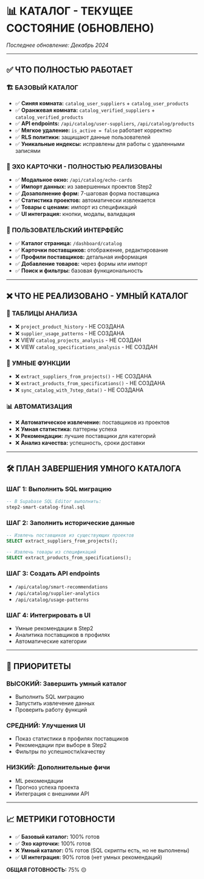 # 📊 КАТАЛОГ - ТЕКУЩЕЕ СОСТОЯНИЕ (ОБНОВЛЕНО)

*Последнее обновление: Декабрь 2024*

---

## ✅ **ЧТО ПОЛНОСТЬЮ РАБОТАЕТ**

### 🏗️ **БАЗОВЫЙ КАТАЛОГ**
- ✅ **Синяя комната:** `catalog_user_suppliers` + `catalog_user_products`  
- ✅ **Оранжевая комната:** `catalog_verified_suppliers` + `catalog_verified_products`
- ✅ **API endpoints:** `/api/catalog/user-suppliers`, `/api/catalog/products`
- ✅ **Мягкое удаление:** `is_active = false` работает корректно
- ✅ **RLS политики:** защищают данные пользователей
- ✅ **Уникальные индексы:** исправлены для работы с удаленными записями

### 🔮 **ЭХО КАРТОЧКИ - ПОЛНОСТЬЮ РЕАЛИЗОВАНЫ**
- ✅ **Модальное окно:** `/api/catalog/echo-cards` 
- ✅ **Импорт данных:** из завершенных проектов Step2
- ✅ **Дозаполнение форм:** 7-шаговая форма поставщика
- ✅ **Статистика проектов:** автоматически извлекается
- ✅ **Товары с ценами:** импорт из спецификаций
- ✅ **UI интеграция:** кнопки, модалы, валидация

### 📱 **ПОЛЬЗОВАТЕЛЬСКИЙ ИНТЕРФЕЙС**
- ✅ **Каталог страница:** `/dashboard/catalog`
- ✅ **Карточки поставщиков:** отображение, редактирование
- ✅ **Профили поставщиков:** детальная информация
- ✅ **Добавление товаров:** через формы или импорт
- ✅ **Поиск и фильтры:** базовая функциональность

---

## ❌ **ЧТО НЕ РЕАЛИЗОВАНО - УМНЫЙ КАТАЛОГ**

### 🧠 **ТАБЛИЦЫ АНАЛИЗА** 
- ❌ `project_product_history` - НЕ СОЗДАНА
- ❌ `supplier_usage_patterns` - НЕ СОЗДАНА  
- ❌ VIEW `catalog_projects_analysis` - НЕ СОЗДАН
- ❌ VIEW `catalog_specifications_analysis` - НЕ СОЗДАН

### 🔄 **УМНЫЕ ФУНКЦИИ**
- ❌ `extract_suppliers_from_projects()` - НЕ СОЗДАНА
- ❌ `extract_products_from_specifications()` - НЕ СОЗДАНА
- ❌ `sync_catalog_with_7step_data()` - НЕ СОЗДАНА

### 📊 **АВТОМАТИЗАЦИЯ**
- ❌ **Автоматическое извлечение:** поставщиков из проектов
- ❌ **Умная статистика:** паттерны успеха
- ❌ **Рекомендации:** лучшие поставщики для категорий
- ❌ **Анализ качества:** успешность, сроки доставки

---

## 🛠️ **ПЛАН ЗАВЕРШЕНИЯ УМНОГО КАТАЛОГА**

### **ШАГ 1:** Выполнить SQL миграцию
```sql
-- В Supabase SQL Editor выполнить:
step2-smart-catalog-final.sql
```

### **ШАГ 2:** Заполнить исторические данные  
```sql
-- Извлечь поставщиков из существующих проектов
SELECT extract_suppliers_from_projects();

-- Извлечь товары из спецификаций
SELECT extract_products_from_specifications();
```

### **ШАГ 3:** Создать API endpoints
- `/api/catalog/smart-recommendations`
- `/api/catalog/supplier-analytics`  
- `/api/catalog/usage-patterns`

### **ШАГ 4:** Интегрировать в UI
- Умные рекомендации в Step2
- Аналитика поставщиков в профилях
- Автоматические категории

---

## 🎯 **ПРИОРИТЕТЫ**

### **ВЫСОКИЙ:** Завершить умный каталог
- Выполнить SQL миграцию
- Запустить извлечение данных
- Проверить работу функций

### **СРЕДНИЙ:** Улучшения UI
- Показ статистики в профилях поставщиков
- Рекомендации при выборе в Step2
- Фильтры по успешности/качеству

### **НИЗКИЙ:** Дополнительные фичи  
- ML рекомендации
- Прогноз успеха проекта
- Интеграция с внешними API

---

## 📈 **МЕТРИКИ ГОТОВНОСТИ**

- ✅ **Базовый каталог:** 100% готов
- ✅ **Эхо карточки:** 100% готов  
- ❌ **Умный каталог:** 0% готов (SQL скрипты есть, но не выполнены)
- ✅ **UI интеграция:** 90% готов (нет умных рекомендаций)

**ОБЩАЯ ГОТОВНОСТЬ:** 75% 🟡 